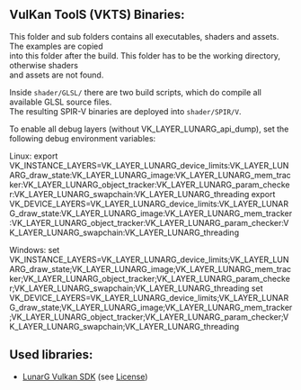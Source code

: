 VulKan ToolS (VKTS) Binaries:
-----------------------------

This folder and sub folders contains all executables, shaders and assets. The examples are copied  
into this folder after the build. This folder has to be the working directory, otherwise shaders  
and assets are not found.  

Inside `shader/GLSL/` there are two build scripts, which do compile all available GLSL source files.  
The resulting SPIR-V binaries are deployed into `shader/SPIR/V`.  

To enable all debug layers (without VK_LAYER_LUNARG_api_dump), set the following debug environment variables:

Linux:
export VK_INSTANCE_LAYERS=VK_LAYER_LUNARG_device_limits:VK_LAYER_LUNARG_draw_state:VK_LAYER_LUNARG_image:VK_LAYER_LUNARG_mem_tracker:VK_LAYER_LUNARG_object_tracker:VK_LAYER_LUNARG_param_checker:VK_LAYER_LUNARG_swapchain:VK_LAYER_LUNARG_threading
export VK_DEVICE_LAYERS=VK_LAYER_LUNARG_device_limits:VK_LAYER_LUNARG_draw_state:VK_LAYER_LUNARG_image:VK_LAYER_LUNARG_mem_tracker:VK_LAYER_LUNARG_object_tracker:VK_LAYER_LUNARG_param_checker:VK_LAYER_LUNARG_swapchain:VK_LAYER_LUNARG_threading

Windows:
set VK_INSTANCE_LAYERS=VK_LAYER_LUNARG_device_limits;VK_LAYER_LUNARG_draw_state;VK_LAYER_LUNARG_image;VK_LAYER_LUNARG_mem_tracker;VK_LAYER_LUNARG_object_tracker;VK_LAYER_LUNARG_param_checker;VK_LAYER_LUNARG_swapchain;VK_LAYER_LUNARG_threading
set VK_DEVICE_LAYERS=VK_LAYER_LUNARG_device_limits;VK_LAYER_LUNARG_draw_state;VK_LAYER_LUNARG_image;VK_LAYER_LUNARG_mem_tracker;VK_LAYER_LUNARG_object_tracker;VK_LAYER_LUNARG_param_checker;VK_LAYER_LUNARG_swapchain;VK_LAYER_LUNARG_threading


Used libraries:
---------------

- [LunarG Vulkan SDK](http://vulkan.lunarg.com) (see [License](/VKTS/LunarG_license.html))